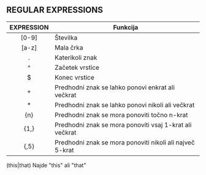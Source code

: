 ## REGULAR EXPRESSIONS

| EXPRESSION | Funkcija                                                 |
|:----------:|----------------------------------------------------------|
|    [0-9]   | Številka                                                 |
|    [a-z]   | Mala črka                                                |
|      .     | Katerikoli znak                                          |
|      ^     | Začetek vrstice                                          |
|      $     | Konec vrstice                                            |
|      +     | Predhodni znak se lahko ponovi enkrat ali večkrat        |
|      *     | Predhodni znak se lahko ponovi nikoli ali večkrat        |
|     {n}    | Predhodni znak se mora ponoviti točno n-krat             |
|    {1,}    | Predhodni znak se mora ponoviti vsaj 1-krat ali večkrat  |
|    {,5}    | Predhodni znak se mora ponoviti nikoli ali največ 5-krat |

(this|that) Najde "this" ali "that"


